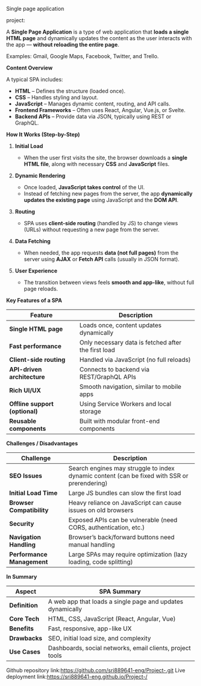 Single page application

project:

A **Single Page Application** is a type of web application that **loads a single HTML page** and dynamically updates the content as the user interacts with the app — **without reloading the entire page**.

Examples: Gmail, Google Maps, Facebook, Twitter, and Trello.

 **Content Overview**

A typical SPA includes:

* **HTML** – Defines the structure (loaded once).
* **CSS** – Handles styling and layout.
* **JavaScript** – Manages dynamic content, routing, and API calls.
* **Frontend Frameworks** – Often uses React, Angular, Vue.js, or Svelte.
* **Backend APIs** – Provide data via JSON, typically using REST or GraphQL.

 **How It Works (Step-by-Step)**

1. **Initial Load**

   * When the user first visits the site, the browser downloads a **single HTML file**, along with necessary **CSS** and **JavaScript** files.

2. **Dynamic Rendering**

   * Once loaded, **JavaScript takes control** of the UI.
   * Instead of fetching new pages from the server, the app **dynamically updates the existing page** using JavaScript and the **DOM API**.

3. **Routing**

   * SPA uses **client-side routing** (handled by JS) to change views (URLs) without requesting a new page from the server.

4. **Data Fetching**

   * When needed, the app requests **data (not full pages)** from the server using **AJAX** or **Fetch API** calls (usually in JSON format).

5. **User Experience**

   * The transition between views feels **smooth and app-like**, without full page reloads.

 **Key Features of a SPA**

| Feature                        | Description                                         |
| ------------------------------ | --------------------------------------------------- |
| **Single HTML page**           | Loads once, content updates dynamically             |
| **Fast performance**           | Only necessary data is fetched after the first load |
| **Client-side routing**        | Handled via JavaScript (no full reloads)            |
| **API-driven architecture**    | Connects to backend via REST/GraphQL APIs           |
| **Rich UI/UX**                 | Smooth navigation, similar to mobile apps           |
| **Offline support (optional)** | Using Service Workers and local storage             |
| **Reusable components**        | Built with modular front-end components             |

 **Challenges / Disadvantages**

| Challenge                  | Description                                                                                  |
| -------------------------- | -------------------------------------------------------------------------------------------- |
| **SEO Issues**             | Search engines may struggle to index dynamic content (can be fixed with SSR or prerendering) |
| **Initial Load Time**      | Large JS bundles can slow the first load                                                     |
| **Browser Compatibility**  | Heavy reliance on JavaScript can cause issues on old browsers                                |
| **Security**               | Exposed APIs can be vulnerable (need CORS, authentication, etc.)                             |
| **Navigation Handling**    | Browser’s back/forward buttons need manual handling                                          |
| **Performance Management** | Large SPAs may require optimization (lazy loading, code splitting)                           |

 **In Summary**

| Aspect         | SPA Summary                                                |
| -------------- | ---------------------------------------------------------- |
| **Definition** | A web app that loads a single page and updates dynamically |
| **Core Tech**  | HTML, CSS, JavaScript (React, Angular, Vue)                |
| **Benefits**   | Fast, responsive, app-like UX                              |
| **Drawbacks**  | SEO, initial load size, and complexity                     |
| **Use Cases**  | Dashboards, social networks, email clients, project tools  |

Github repository link:https://github.com/sri889641-eng/Project-.git
Live deployment link:https://sri889641-eng.github.io/Project-/
